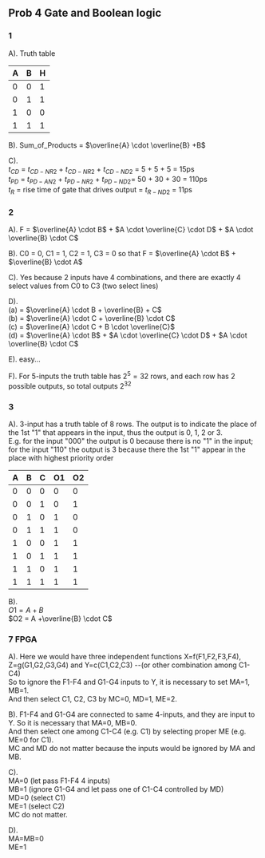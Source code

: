 ## Prob 4 Gate and Boolean logic
### 1  
A). Truth table  

| A   | B   | H   |
| --- | --- | --- |
| 0   | 0   | 1   |
| 0   | 1   | 1   |
| 1   | 0   | 0   |
| 1   | 1   | 1   |

B). Sum_of_Products = $\overline{A} \cdot \overline{B} +B$

C).  
$t_{CD}$ = $t_{CD-NR2}$ + $t_{CD-NR2}$ + $t_{CD-ND2}$ = 5 + 5 + 5 = 15ps  
$t_{PD}$ = $t_{PD-AN2}$ + $t_{PD-NR2}$ + $t_{PD-ND2}$= 50 + 30 + 30 = 110ps  
$t_{R}$ = rise time of gate that drives output = $t_{R-ND2}$ = 11ps  

### 2
A). F = $\overline{A} \cdot B$ + $A \cdot \overline{C} \cdot D$ + $A \cdot \overline{B} \cdot C$

B).
C0 = 0, C1 = 1, C2 = 1, C3 = 0 so that F = $\overline{A} \cdot B$ + $\overline{B} \cdot A$  

C). Yes because 2 inputs have 4 combinations, and there are exactly 4 select values from C0 to C3 (two select lines)  

D).   
(a) = $\overline{A} \cdot B + \overline{B} + C$  
(b) = $\overline{A} \cdot C + \overline{B} \cdot C$  
(c) = $\overline{A} \cdot C + B \cdot \overline{C}$  
(d) = $\overline{A} \cdot B$ + $A \cdot \overline{C} \cdot D$ + $A \cdot \overline{B} \cdot C$  

E). easy...

F). For 5-inputs the truth table has $2^5 = 32$ rows, and each row has 2 possible outputs, so total outputs $2^{32}$  

### 3
A). 3-input has a truth table of 8 rows. The output is to indicate the place of the 1st "1" that appears in the input, thus the output is 0, 1, 2 or 3.  
E.g. for the input "000" the output is 0 because there is no "1" in the input; for the input "110" the output is 3 because there the 1st "1" appear in the place with highest priority order  

| A   | B   | C   | O1  | O2  |
| --- | --- | --- | --- | --- |
| 0   | 0   | 0   | 0   | 0   |
| 0   | 0   | 1   | 0   | 1   |
| 0   | 1   | 0   | 1   | 0   |
| 0   | 1   | 1   | 1   | 0   |
| 1   | 0   | 0   | 1   | 1   |
| 1   | 0   | 1   | 1   | 1   |
| 1   | 1   | 0   | 1   | 1   |
| 1   | 1   | 1   | 1   | 1   |

B).  
$O1 = A + B$  
$O2 = A  +\overline{B} \cdot C$

### 7 FPGA
A). Here we would have three independent functions X=f(F1,F2,F3,F4), Z=g(G1,G2,G3,G4) and Y=c(C1,C2,C3) --(or other combination among C1-C4)  
So to ignore the F1-F4 and G1-G4 inputs to Y, it is necessary to set  MA=1, MB=1.  
And then select C1, C2, C3 by MC=0, MD=1, ME=2.

B). F1-F4 and G1-G4 are connected to same 4-inputs, and they are input to Y. So it is necessary that MA=0, MB=0.  
And then select one among C1-C4 (e.g. C1) by selecting proper ME (e.g. ME=0 for C1).  
MC and MD do not matter because the inputs would be ignored by MA and MB.

C).  
MA=0 (let pass F1-F4 4 inputs)  
MB=1 (ignore G1-G4 and let pass one of C1-C4 controlled by MD)  
MD=0 (select C1)  
ME=1 (select C2)  
MC do not matter.

D).  
MA=MB=0  
ME=1
